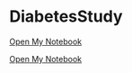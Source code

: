 # DiabetesStudy

[Open My Notebook](https://colab.research.google.com/drive/1v41gDeSPWMPHJcMxIulO9fCBUgkjb9P7?usp=sharing )

[Open My Notebook](https://colab.research.google.com/drive/1v41gDeSPWMPHJcMxIulO9fCBUgkjb9P7?usp=sharing)
